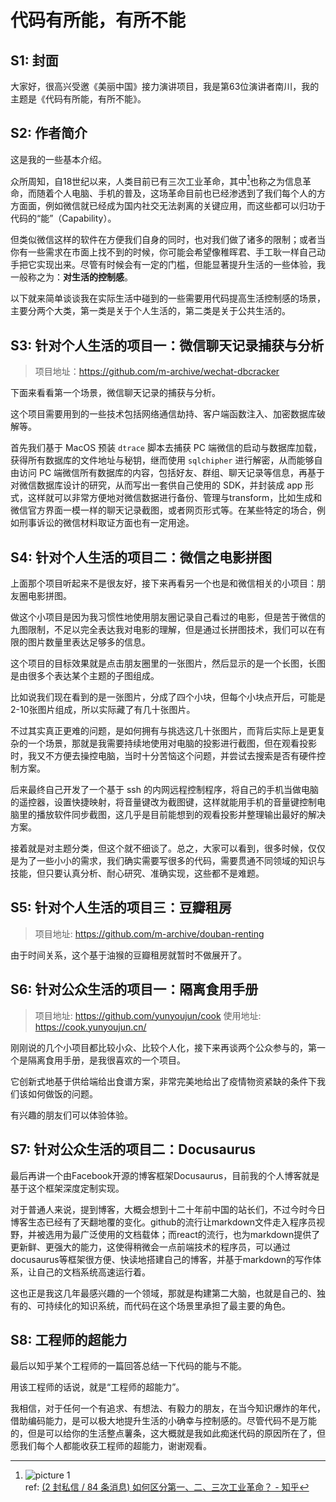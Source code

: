 # 代码有所能，有所不能

<!-- # 代码，薯片与控制感 -->

## S1: 封面

大家好，很高兴受邀《美丽中国》接力演讲项目，我是第63位演讲者南川，我的主题是《代码有所能，有所不能》。

## S2: 作者简介

这是我的一些基本介绍。

众所周知，自18世纪以来，人类目前已有三次工业革命，其中[^第三次工业革命]也称之为信息革命，而随着个人电脑、手机的普及，这场革命目前也已经渗透到了我们每个人的方方面面，例如微信就已经成为国内社交无法剥离的关键应用，而这些都可以归功于代码的“能”（Capability）。

但类似微信这样的软件在方便我们自身的同时，也对我们做了诸多的限制；或者当你有一些需求在市面上找不到的时候，你可能会希望像稚晖君、手工耿一样自己动手把它实现出来。尽管有时候会有一定的门槛，但能显著提升生活的一些体验，我一般称之为：**对生活的控制感**。

以下就来简单谈谈我在实际生活中碰到的一些需要用代码提高生活控制感的场景，主要分两个大类，第一类是关于个人生活的，第二类是关于公共生活的。

[^第三次工业革命]:

    ![picture 1](.imgs/index-1661637049518-3e897ee35872cba47eae2ae2d50aaa918793159b482bf642f9a5ab9cc332513a.png)  
    ref: [(2 封私信 / 84 条消息) 如何区分第一、二、三次工业革命？ - 知乎](https://www.zhihu.com/question/38187220)


## S3: 针对个人生活的项目一：微信聊天记录捕获与分析

> 项目地址：https://github.com/m-archive/wechat-dbcracker

下面来看看第一个场景，微信聊天记录的捕获与分析。

这个项目需要用到的一些技术包括网络通信劫持、客户端函数注入、加密数据库破解等。

首先我们基于 MacOS 预装 `dtrace` 脚本去捕获 PC 端微信的启动与数据库加载，获得所有数据库的文件地址与秘钥，继而使用 `sqlchipher` 进行解密，从而能够自由访问 PC 端微信所有数据库的内容，包括好友、群组、聊天记录等信息，再基于对微信数据库设计的研究，从而写出一套供自己使用的 SDK，并封装成 app 形式，这样就可以非常方便地对微信数据进行备份、管理与transform，比如生成和微信官方界面一模一样的聊天记录截图，或者网页形式等。在某些特定的场合，例如刑事诉讼的微信材料取证方面也有一定用途。

## S4: 针对个人生活的项目二：微信之电影拼图

上面那个项目听起来不是很友好，接下来再看另一个也是和微信相关的小项目：朋友圈电影拼图。

做这个小项目是因为我习惯性地使用朋友圈记录自己看过的电影，但是苦于微信的九图限制，不足以完全表达我对电影的理解，但是通过长拼图技术，我们可以在有限的图片数量里表达足够多的信息。

这个项目的目标效果就是点击朋友圈里的一张图片，然后显示的是一个长图，长图是由很多个表达某个主题的子图组成。

比如说我们现在看到的是一张图片，分成了四个小块，但每个小块点开后，可能是2-10张图片组成，所以实际藏了有几十张图片。

不过其实真正更难的问题，是如何拥有与挑选这几十张图片，而背后实际上是更复杂的一个场景，那就是我需要持续地使用对电脑的投影进行截图，但在观看投影时，我又不方便去操控电脑，当时十分苦恼这个问题，并尝试去搜索是否有硬件控制方案。

后来最终自己开发了一个基于 ssh 的内网远程控制程序，将自己的手机当做电脑的遥控器，设置快捷映射，将音量键改为截图键，这样就能用手机的音量键控制电脑里的播放软件同步截图，这几乎是目前能想到的观看投影并整理输出最好的解决方案。

接着就是对主题分类，但这个就不细谈了。总之，大家可以看到，很多时候，仅仅是为了一些小小的需求，我们确实需要写很多的代码，需要贯通不同领域的知识与技能，但只要认真分析、耐心研究、准确实现，这些都不是难题。

## S5: 针对个人生活的项目三：豆瓣租房

> 项目地址: https://github.com/m-archive/douban-renting

由于时间关系，这个基于油猴的豆瓣租房就暂时不做展开了。

## S6: 针对公众生活的项目一：隔离食用手册

> 项目地址: https://github.com/yunyoujun/cook
> 使用地址: https://cook.yunyoujun.cn/

刚刚说的几个小项目都比较小众、比较个人化，接下来再谈两个公众参与的，第一个是隔离食用手册，是我很喜欢的一个项目。

它创新式地基于供给端给出食谱方案，非常完美地给出了疫情物资紧缺的条件下我们该如何做饭的问题。

有兴趣的朋友们可以体验体验。

## S7: 针对公众生活的项目二：Docusaurus

最后再讲一个由Facebook开源的博客框架Docusaurus，目前我的个人博客就是基于这个框架深度定制实现。

对于普通人来说，提到博客，大概会想到十二十年前中国的站长们，不过今时今日博客生态已经有了天翻地覆的变化。github的流行让markdown文件走入程序员视野，并被选用为最广泛使用的文档载体；而react的流行，也为markdown提供了更新鲜、更强大的能力，这使得稍微会一点前端技术的程序员，可以通过docusaurus等框架很方便、快读地搭建自己的博客，并基于markdown的写作体系，让自己的文档系统高速运行着。

这也正是我这几年最感兴趣的一个领域，那就是构建第二大脑，也就是自己的、独有的、可持续化的知识系统，而代码在这个场景里承担了最主要的角色。

## S8: 工程师的超能力

最后以知乎某个工程师的一篇回答总结一下代码的能与不能。

用该工程师的话说，就是“工程师的超能力”。

我相信，对于任何一个有追求、有想法、有毅力的朋友，在当今知识爆炸的年代，借助编码能力，是可以极大地提升生活的小确幸与控制感的。尽管代码不是万能的，但是可以给你的生活整点薯条，这大概就是我如此痴迷代码的原因所在了，但愿我们每个人都能收获工程师的超能力，谢谢观看。
